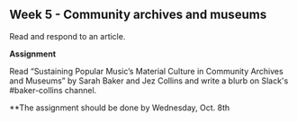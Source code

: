 ## Week 5 - Community archives and museums

Read and respond to an article.

**Assignment**

Read “Sustaining Popular Music’s Material Culture in Community Archives and Museums” by Sarah Baker and Jez Collins and write a blurb on Slack's #baker-collins channel.

**The assignment should be done by Wednesday, Oct. 8th
